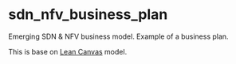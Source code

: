 # sdn_nfv_business_plan

Emerging SDN &amp; NFV business model. Example of a business plan.

This is base on <a href="http://leanstack.com/">Lean Canvas</a> model.
